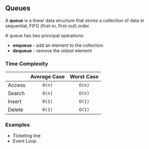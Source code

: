 ## Queues

A **queue** is a linear data structure that stores a collection of data in sequential, FIFO (first-in, first-out) order.

A queue has two principal operations:

* **enqueue** - add an element to the collection
* **dequeue** - remove the oldest element

### Time Complexity

|        | Average Case | Worst Case |
| ------ | :----------: | :--------: |
| Access |    `O(n)`    |   `O(n)`   |
| Search |    `O(n)`    |   `O(n)`   |
| Insert |    `O(1)`    |   `O(1)`   |
| Delete |    `O(1)`    |   `O(1)`   |

### Examples

* Ticketing line
* Event Loop
